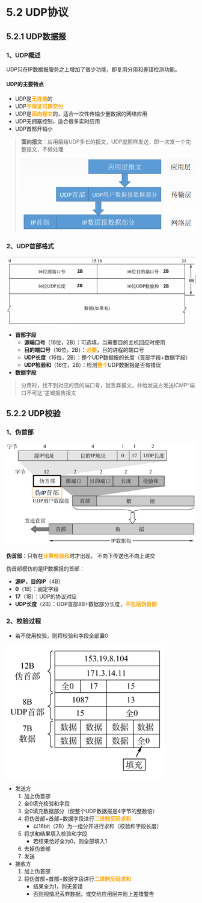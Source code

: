 # 5.2 UDP协议

## 5.2.1 UDP数据报

### 1、UDP概述

UDP只在IP数据报服务之上增加了很少功能，即复用分用和差错检测功能。

#### UDP的主要特点

- UDP是<font color=orange>**无连接**</font>的
- UDP<font color=orange>**不保证可靠交付**</font>
- UDP是<font color=orange>**面向报文**</font>的，适合一次性传输少量数据的网络应用
- UDP无拥塞控制，适合很多实时应用
- UDP首部开销小



> **面向报文**：应用层给UDP多长的报文，UDP就照样发送，即一次发一个完整报文，不做处理
>
> ![面向报文](../.gitbook/assets/面向报文.png)
>



### 2、UDP首部格式

![UDP首部格式](../.gitbook/assets/UDP首部格式.png)

- **首部字段**
  - **源端口号**（16位，2B）：可选填，当需要目的主机回应时使用
  - **目的端口号**（16位，2B）：<font color=orange>**必要**</font>，目的进程的端口号
  - **UDP长度**（16位，2B）：整个UDP数据报的长度（首部字段+数据字段）
  - **UDP检验和**（16位，2B）：检测<font color=orange>**整个**</font>UDP数据报是否有错误
- **数据字段**



> 分用时，找不到对应的目的端口号，就丢弃报文，并给发送方发送ICMP“端口不可达”差错报告报文
>



## 5.2.2 UDP校验

### 1、伪首部

![UDP校验](../.gitbook/assets/UDP校验.png)

**伪首部**：只有在<font color=orange>**计算检验和**</font>时才出现， 不向下传送也不向上递交

伪首部模仿的是IP数据报的首部：

- **源IP、目的IP**（4B）
- **0**（1B）：固定字段
- **17**（1B）：UDP的协议对应
- **UDP长度**（2B）：UDP首部8B+数据部分长度，<font color=orange>**不包括伪首部**</font>

### 2、校验过程

- 若不使用校验，则将校验和字段全部置0

![UDP校验填充](../.gitbook/assets/UDP校验填充.png)

- 发送方
  1. 加上伪首部
  2. 全0填充检验和字段
  3. 全0填充数据部分（使整个UDP数据报是4字节的整数倍）
  4. 将伪首部+首部+数据字段进行<font color=orange>**二进制反码求和**</font>
     - 以16bit（2B）为一组分开进行求和（校验和字段长度）
  5. 将求和结果填入检验和字段
     - 若结果恰好全为0，则全部填入1
  6. 去掉伪首部
  7. 发送
- 接收方
  1. 加上伪首部
  2. 将伪首部+首部+数据字段进行<font color=orange>**二进制反码求和**</font>
     - 结果全为1，则无差错
     - 否则视情况丢弃数据，或交给应用层并附上差错警告
